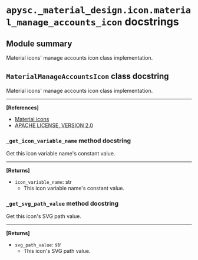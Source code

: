 # `apysc._material_design.icon.material_manage_accounts_icon` docstrings

## Module summary

Material icons' manage accounts icon class implementation.

## `MaterialManageAccountsIcon` class docstring

Material icons' manage accounts icon class implementation.<hr>

**[References]**

- [Material icons](https://fonts.google.com/icons?selected=Material+Icons:search:)
- [APACHE LICENSE, VERSION 2.0](https://www.apache.org/licenses/LICENSE-2.0.html)

### `_get_icon_variable_name` method docstring

Get this icon variable name's constant value.<hr>

**[Returns]**

- `icon_variable_name`: str
  - This icon variable name's constant value.

### `_get_svg_path_value` method docstring

Get this icon's SVG path value.<hr>

**[Returns]**

- `svg_path_value`: str
  - This icon's SVG path value.